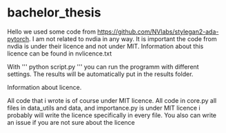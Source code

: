# bachelor_thesis
Hello we used some code from https://github.com/NVlabs/stylegan2-ada-pytorch. I am not related to nvdia in any way. It is important the code from nvdia is under their licence and not under MIT. Information about this licence can be found in nvlicence.txt


With '''
python script.py 
'''
you can run the programm with different settings. The results will be automatically put in the results folder.


Information about licence.

All code that i wrote is of course under MIT licence. All code in core.py all files in data_utils and data, and importance.py is under MIT licence i probably will write the licence specifically in every file. You also can write an issue if you are not sure about the licence
